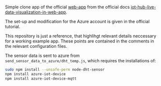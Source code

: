 
Simple clone app of the official [web-app](https://github.com/Azure-Samples/web-apps-node-iot-hub-data-visualization.git) from the official docs [iot-hub-live-data-visualization-in-web-app](https://docs.microsoft.com/en-us/azure/iot-hub/iot-hub-live-data-visualization-in-web-apps).

The set-up and modification for the Azure account is given in the official tutorial. 

This repository is just a reference, that highlihgt relevant details neccessary for a working example app. These points are contained in the comments in the relevant configuration files.  

The sensor data is sent to azure from `send_sensor_data_to_azure/dht_temp.js`, which requires the installations of:

 ```bash
sudo npm install --unsafe-perm node-dht-sensor
npm install azure-iot-device
npm install azure-iot-device-mqtt
```
